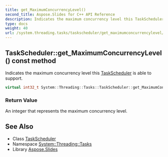 ```yaml
---
title: get_MaximumConcurrencyLevel()
second_title: Aspose.Slides for C++ API Reference
description: Indicates the maximum concurrency level this TaskScheduler is able to support.
type: docs
weight: 40
url: /system.threading.tasks/taskscheduler/get_maximumconcurrencylevel/
---
```

## TaskScheduler::get_MaximumConcurrencyLevel() const method


Indicates the maximum concurrency level this [TaskScheduler](../) is able to support.

```cpp
virtual int32_t System::Threading::Tasks::TaskScheduler::get_MaximumConcurrencyLevel() const
```


### Return Value

An integer that represents the maximum concurrency level.

## See Also

* Class [TaskScheduler](../)
* Namespace [System::Threading::Tasks](../../)
* Library [Aspose.Slides](../../../)